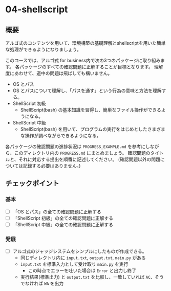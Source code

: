 # 04-shellscript

## 概要

アルゴ式のコンテンツを用いて、環境構築の基礎理解とshellscriptを用いた簡単な処理ができるようになりましょう。

このコースでは、アルゴ式 for business内で次の3つのパッケージに取り組みます。
各パッケージのすべての確認問題に正解することが目標となります。
理解度にあわせて、道中の問題は飛ばしても構いません。

-  OS とパス
  - OS とパスについて理解し、「パスを通す」という行為の意味と方法を理解する。
- ShellScript 初級
  - ShellScript(bash) の基本知識を習得し、簡単なファイル操作ができるようになる。
- ShellScript 中級
  - ShellScript(bash) を用いて、プログラムの実行をはじめとしたさまざまな操作が調べながらできるようになる。

各パッケージの確認問題の進捗状況は `PROGRESS_EXAMPLE.md` を参考にしながら、このディレクトリ内の `PROGRESS.md` にまとめましょう。
確認問題のタイトルと、それに対応する提出を順番に記述してください。
(確認問題以外の問題については記録する必要はありません。)

## チェックポイント

### 基本
- [ ] 「OS とパス」の全ての確認問題に正解する
- [ ] 「ShellScript 初級」の全ての確認問題に正解する
- [ ] 「ShellScript 中級」の全ての確認問題に正解する

### 発展
- [ ] アルゴ式のジャッジシステムをシンプルにしたものが作成できる。
  - 同じディレクトリ内に `input.txt`, `output.txt`, `main.py` がある
  - `input.txt` を標準入力として受け取り `main.py` を実行
    - この時点でエラーを吐いた場合は `Error` と出力し終了
  - 実行結果(標準出力) と `output.txt` を比較し、一致していれば `AC`、そうでなければ `WA` を出力

